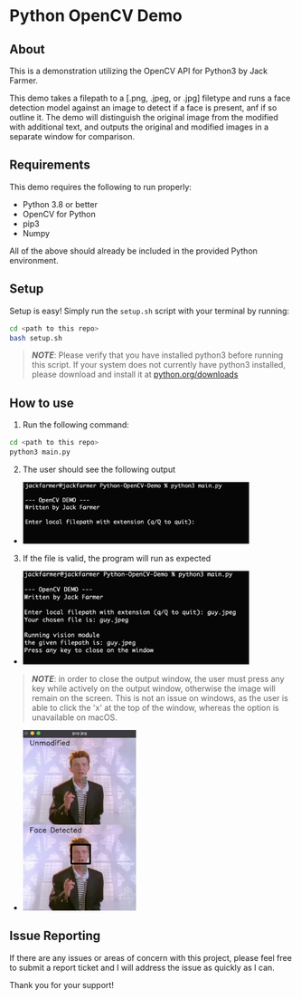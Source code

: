 # Python OpenCV Demo

## About

This is a demonstration utilizing the OpenCV API for Python3 by Jack Farmer.

This demo takes a filepath to a [.png, .jpeg, or .jpg] filetype and runs a face detection model against an image to detect if a face is present, anf if so outline it. The demo will distinguish the original image from the modified with additional text, and outputs the original and modified images in a separate window for comparison.

## Requirements

This demo requires the following to run properly:
- Python 3.8 or better
- OpenCV for Python
- pip3
- Numpy

All of the above should already be included in the provided Python environment.

## Setup

Setup is easy! Simply run the `setup.sh` script with your terminal by running:
```bash
cd <path to this repo>
bash setup.sh
```
> **_NOTE_**: Please verify that you have installed python3 before running this script. If your system does
not currently have python3 installed, please download and install it at [python.org/downloads](https://www.python.org/downloads/)

## How to use

1. Run the following command:
```bash
cd <path to this repo>
python3 main.py
```
2. The user should see the following output 

- <img src="./media/enterfile.png" alt="enter file" width="400"/>

3. If the file is valid, the program will run as expected 

- <img src="./media/successoutput.png" alt="success" width="400"/> 

> **_NOTE_**: in order to close the output window, the user must press any key while actively on the output window, otherwise the image will remain on the screen. This is not an issue on windows, as the user is able to click the 'x' at the top of the window, whereas the option is unavailable on macOS.

- <img src="./media/outputwindow.png" alt="output window" width="200"/> 



## Issue Reporting

If there are any issues or areas of concern with this project, please feel free to submit a report ticket and I will address the issue as quickly as I can.

Thank you for your support!

